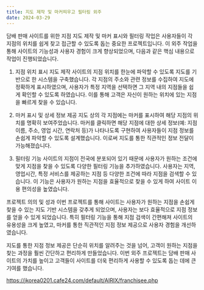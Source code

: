 ```yaml
---
title: 지도 제작 및 마커띄우고 필터링 외주
date: 2024-03-29
---
```



담배 판매 사이트를 위한 지점 지도 제작 및 마커 표시와 필터링 작업은 사용자들이 각 지점의 위치를 쉽게 찾고 접근할 수 있도록 돕는 중요한 프로젝트입니다. 이 외주 작업을 통해 사이트의 기능성과 사용자 경험이 크게 향상되었으며, 다음과 같은 핵심 내용으로 작업이 진행되었습니다.

<!--more-->

1. 지점 위치 표시 지도 제작
사이트의 지점 위치를 한눈에 파악할 수 있도록 지도를 기반으로 한 시스템을 구축했습니다. 각 지점의 주소와 관련 정보를 수집하여 지도에 정확하게 표시하였으며, 사용자가 특정 지역을 선택하면 그 지역 내의 지점들을 쉽게 확인할 수 있도록 하였습니다. 이를 통해 고객은 자신이 원하는 위치에 있는 지점을 빠르게 찾을 수 있습니다.

2. 마커 표시 및 상세 정보 제공
지도 상의 각 지점에는 마커를 표시하여 해당 지점의 위치를 명확히 보여주었습니다. 마커를 클릭하면 해당 지점에 대한 상세 정보(예: 지점 이름, 주소, 영업 시간, 연락처 등)가 나타나도록 구현하여 사용자들이 지점 정보를 손쉽게 파악할 수 있도록 설계했습니다. 이로써 지도를 통한 직관적인 정보 전달이 가능해졌습니다.

3. 필터링 기능
사이트의 지점이 전국에 분포되어 있기 때문에 사용자가 원하는 조건에 맞게 지점을 찾을 수 있도록 다양한 필터링 기능을 추가하였습니다. 사용자는 지역, 영업시간, 특정 서비스를 제공하는 지점 등 다양한 조건에 따라 지점을 검색할 수 있습니다. 이 기능은 사용자가 원하는 지점을 효율적으로 찾을 수 있게 하여 사이트 이용 편의성을 높였습니다.

프로젝트 의의 및 성과
이번 프로젝트를 통해 사이트는 사용자가 원하는 지점을 손쉽게 찾을 수 있는 지도 기반 시스템을 갖추게 되었으며, 사용자는 보다 효율적으로 지점 정보를 얻을 수 있게 되었습니다. 특히 필터링 기능을 통해 지점 검색이 간편해져 사이트의 유용성을 크게 높였고, 마커를 통한 직관적인 지점 정보 제공으로 사용자 경험을 개선하였습니다.

지도를 통한 지점 정보 제공은 단순히 위치를 알려주는 것을 넘어, 고객이 원하는 지점을 찾는 과정을 훨씬 간단하고 편리하게 만들었습니다. 이번 외주 프로젝트는 담배 판매 사이트의 가치를 높이고 고객들이 사이트를 더욱 편리하게 사용할 수 있도록 돕는 데에 큰 기여를 했습니다.

https://jkorea0201.cafe24.com/default/AIRIX/franchisee.php